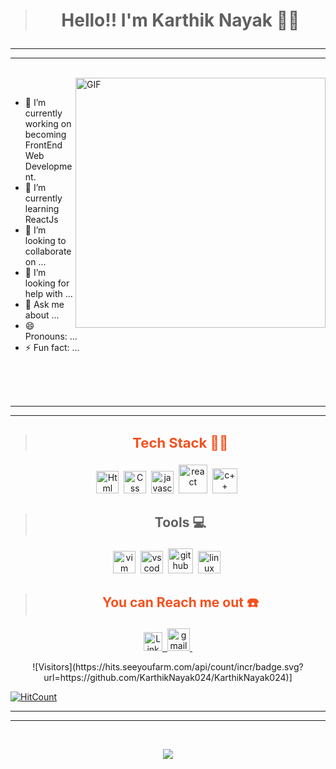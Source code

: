 > # <p align="center"> **Hello!! I'm Karthik Nayak** 🎯️🚀️</p>

---

---

</br>

<img align="right" alt="GIF" width="400" src="https://media.giphy.com/media/L8K62iTDkzGX6/giphy.gif"/>

</br>

- 🔭 I’m currently working on becoming FrontEnd Web Development.
- 🌱 I’m currently learning ReactJs
- 👯 I’m looking to collaborate on ...
- 🤔 I’m looking for help with ...
- 💬 Ask me about ...
- 😄 Pronouns: ...
- ⚡ Fun fact: ...

</br> </br> </br>

---

---

> ## <p style="color:#F4511E;font-size:22px" align="center"> **Tech Stack** 👨‍💻️</p>

<p align="center">
        <img width="36px" alt="Html" src="https://github.com/KarthikNayak024/KarthikNayak024/blob/master/assets/html5.svg">&nbsp;
        <img width="36px" alt="Css" src="https://github.com/KarthikNayak024/KarthikNayak024/blob/master/assets/css3.svg">&nbsp;
        <img width="36px" alt="javascript" src="https://github.com/KarthikNayak024/KarthikNayak024/blob/master/assets/javascript.svg">&nbsp;
        <img width="46px" alt="react" src="https://github.com/KarthikNayak024/KarthikNayak024/blob/master/assets/react.svg">&nbsp;
        <img width="40px" alt="c++" src="https://github.com/KarthikNayak024/KarthikNayak024/blob/master/assets/c-plus.svg">&nbsp;
</p>

> ## <p align="center"> **Tools** 💻️ </p>

<p align="center">
        <img width="36px" alt="vim" src="https://github.com/KarthikNayak024/KarthikNayak024/blob/master/assets/vim.svg">&nbsp;
        <img width="36px" alt="vscode" src="https://github.com/KarthikNayak024/KarthikNayak024/blob/master/assets/visual-studio-code.svg">&nbsp;
        <img width="40px" alt="github" src="https://github.com/KarthikNayak024/KarthikNayak024/blob/master/assets/github.svg">&nbsp;
        <img width="36px" alt="linux" src="https://github.com/KarthikNayak024/KarthikNayak024/blob/master/assets/linux.svg">&nbsp;
</p>

> ## <p style="color:#f4511e;" align="center"> **You can Reach me out** ☎️ </p>

<p align="center">
    <a href="https://www.linkedin.com/in/karthik-nayak24">
        <img width="30px" alt="LinkedIn" src="https://github.com/KarthikNayak024/KarthikNayak024/blob/master/assets/linkedin.svg">&nbsp;
    </a>
    <a href="karunayak63@gmail.com">
        <img width="36px" alt="gmail" src="https://github.com/KarthikNayak024/KarthikNayak024/blob/master/assets/gmail.svg">&nbsp;
    </a>
</p>

<p align="center">
    ![Visitors](https://hits.seeyoufarm.com/api/count/incr/badge.svg?url=https://github.com/KarthikNayak024/KarthikNayak024)]

[![HitCount](http://hits.dwyl.com/KarthikNayak024/KarthikNayak024.svg)](http://hits.dwyl.com/KarthikNayak024/KarthikNayak024)

</p>

---

---

</br>

<p align="center">
    <img src="https://github-readme-stats.vercel.app/api?username=KarthikNayak024&show_icons=true&text_color=000&icon_color=00C853&title_color=FF6F00">
</p>
